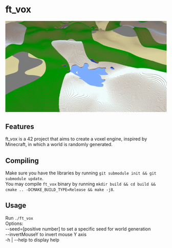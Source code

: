# ft_vox
![screenshot](./screenshots/ft_vox.png?raw=true)  

## Features

ft_vox is a 42 project that aims to create a voxel engine, inspired by Minecraft, in which a world is randomly generated.  

## Compiling

Make sure you have the libraries by running `git submodule init && git submodule update`.  
You may compile `ft_vox` binary by running `mkdir build && cd build && cmake .. -DCMAKE_BUILD_TYPE=Release && make -j8`.  

## Usage

Run `./ft_vox`  
Options:  
--seed=\[positive number\] to set a specific seed for world generation  
--invertMouseY to invert mouse Y axis  
-h | --help to display help  